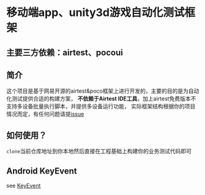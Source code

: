 # 移动端app、unity3d游戏自动化测试框架
## 主要三方依赖：airtest、pocoui
## 简介
这个项目是基于网易开源的airtest&poco框架上进行开发的，主要的目的是为自动化测试提供合适的构建方案，
**不依赖于Airtest IDE工具**，加上airtest免费版本不支持多设备批量执行脚本，并提供多设备运行功能，
实际框架结构根据你的项目情况而定，有任何问题请提[issue](https://github.com/leafyin/mobile-u3d-test/issues)
## 如何使用？
`clone`当前仓库地址到你本地然后直接在工程基础上构建你的业务测试代码即可
## Android KeyEvent
see [KeyEvent](https://developer.android.com/reference/android/view/KeyEvent)